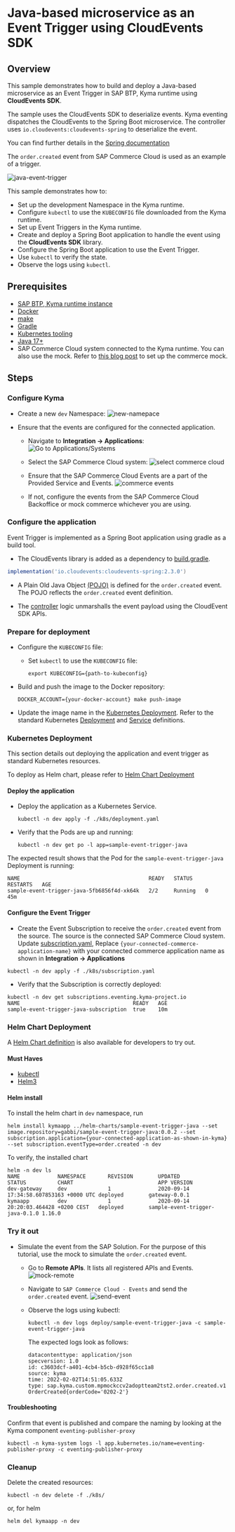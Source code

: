 # Java-based microservice as an Event Trigger using CloudEvents SDK

## Overview

This sample demonstrates how to build and deploy a Java-based microservice as an Event Trigger in SAP BTP, Kyma runtime using **CloudEvents SDK**.

The sample uses the CloudEvents SDK to deserialize events. Kyma eventing dispatches the CloudEvents to the Spring Boot microservice. The controller uses `io.cloudevents:cloudevents-spring` to deserialize the event.

You can find further details in the [Spring documentation](https://github.com/cloudevents/sdk-java/tree/main/spring)

The `order.created` event from SAP Commerce Cloud is used as an example of a trigger.

![java-event-trigger](assets/java-event-trigger.png)

This sample demonstrates how to:

* Set up the development Namespace in the Kyma runtime.
* Configure `kubectl` to use the `KUBECONFIG` file downloaded from the Kyma runtime.
* Set up Event Triggers in the Kyma runtime.
* Create and deploy a Spring Boot application to handle the event using the **CloudEvents SDK** library.
* Configure the Spring Boot application to use the Event Trigger.
* Use `kubectl` to verify the state.
* Observe the logs using `kubectl`.

## Prerequisites

* [SAP BTP, Kyma runtime instance](../prerequisites/#kyma)
* [Docker](../prerequisites/#docker)
* [make](https://www.gnu.org/software/make/)
* [Gradle](https://gradle.org/)
* [Kubernetes tooling](../prerequisites/#kubernetes)
* [Java 17+](https://openjdk.java.net/projects/jdk/17/)
* SAP Commerce Cloud system connected to the Kyma runtime. You can also use the mock. Refer to [this blog post](https://blogs.sap.com/2020/06/17/sap-cloud-platform-extension-factory-kyma-runtime-mock-applications/) to set up the commerce mock.

## Steps

### Configure Kyma

* Create a new `dev` Namespace:
![new-namepace](assets/new-namespace.png)

* Ensure that the events are configured for the connected application.

  * Navigate to **Integration -> Applications**:
  ![Go to Applications/Systems](assets/go-to-applications.png)

  * Select the SAP Commerce Cloud system:
  ![select commerce cloud](assets/select-commece-application.png)

  * Ensure that the SAP Commerce Cloud Events are a part of the Provided Service and Events.
  ![commerce events](assets/commerce-events.png)

  * If not, configure the events from the SAP Commerce Cloud Backoffice or mock commerce whichever you are using.

### Configure the application

Event Trigger is implemented as a Spring Boot application using gradle as a build tool.

* The CloudEvents library is added as a dependency to [build.gradle](./build.gradle).

```groovy
implementation('io.cloudevents:cloudevents-spring:2.3.0')
```

* A Plain Old Java Object [(POJO)](src/main/java/dev/kyma/samples/trigger/model/OrderCreated.java) is defined for the `order.created` event. The POJO reflects the `order.created` event definition.

* The [controller](src/main/java/dev/kyma/samples/trigger/controllers/EventHandler.java) logic unmarshalls the event payload using the CloudEvent SDK APIs.

### Prepare for deployment

* Configure the `KUBECONFIG` file:

  * Set `kubectl` to use the `KUBECONFIG` file:

    ```shell script
    export KUBECONFIG={path-to-kubeconfig}
    ```

* Build and push the image to the Docker repository:

   ```shell script
   DOCKER_ACCOUNT={your-docker-account} make push-image
   ```

* Update the image name in the [Kubernetes Deployment](k8s/deployment.yaml). Refer to the standard Kubernetes [Deployment](https://kubernetes.io/docs/concepts/workloads/controllers/deployment/) and [Service](https://kubernetes.io/docs/concepts/services-networking/service/) definitions.

### Kubernetes Deployment

This section details out deploying the application and event trigger as standard Kubernetes resources.

To deploy as Helm chart, please refer to [Helm Chart Deployment](#helm-chart-deployment)

#### Deploy the application

* Deploy the application as a Kubernetes Service.

   ```shell script
   kubectl -n dev apply -f ./k8s/deployment.yaml
   ```

* Verify that the Pods are up and running:

   ```shell script
   kubectl -n dev get po -l app=sample-event-trigger-java
   ```

The expected result shows that the Pod for the `sample-event-trigger-java` Deployment is running:

```shell script
NAME                                         READY   STATUS    RESTARTS   AGE
sample-event-trigger-java-5fb6856f4d-xk64k   2/2     Running   0          45m
```

#### Configure the Event Trigger

* Create the Event Subscription to receive the `order.created` event from the source. The source is the connected SAP Commerce Cloud system. Update [subscription.yaml](./k8s/subscription.yaml), Replace `{your-connected-commerce-application-name}` with your connected commerce application name as shown in **Integration -> Applications**

```shell script
kubectl -n dev apply -f ./k8s/subscription.yaml
```

* Verify that the Subscription is correctly deployed:

```shell script
kubectl -n dev get subscriptions.eventing.kyma-project.io
NAME                                    READY   AGE
sample-event-trigger-java-subscription  true    10m
```

### Helm Chart Deployment

A [Helm Chart definition](../helm-charts/sample-event-trigger-java/README.md) is also available for developers to try out.

#### Must Haves

* [kubectl](https://kubernetes.io/docs/tasks/tools/install-kubectl/)
* [Helm3](https://helm.sh/docs/intro/install/)

#### Helm install

To install the helm chart in `dev` namespace, run

 ```shell script
helm install kymaapp ../helm-charts/sample-event-trigger-java --set image.repository=gabbi/sample-event-trigger-java:0.0.2 --set subscription.application={your-connected-application-as-shown-in-kyma} --set subscription.eventType=order.created -n dev
```

To verify, the installed chart

```shell script
helm -n dev ls
NAME            NAMESPACE       REVISION        UPDATED                                 STATUS          CHART                           APP VERSION
dev-gateway     dev             1               2020-09-14 17:34:58.607853163 +0000 UTC deployed        gateway-0.0.1
kymaapp         dev             1               2020-09-14 20:20:03.464428 +0200 CEST   deployed        sample-event-trigger-java-0.1.0 1.16.0
```

### Try it out

* Simulate the event from the SAP Solution. For the purpose of this tutorial, use the mock to simulate the `order.created` event.

  * Go to **Remote APIs**. It lists all registered APIs and Events.
    ![mock-remote](assets/mock-remote-apis.png)

  * Navigate to `SAP Commerce Cloud - Events` and send the `order.created` event.
    ![send-event](assets/mock-send-event.png)

  * Observe the logs using kubectl:

      ```shell script
      kubectl -n dev logs deploy/sample-event-trigger-java -c sample-event-trigger-java
      ```

      The expected logs look as follows:

      ```shell script
      datacontenttype: application/json
      specversion: 1.0
      id: c3603dcf-a401-4cb4-b5cb-d928f65cc1a8
      source: kyma
      time: 2022-02-02T14:51:05.633Z
      type: sap.kyma.custom.mpmockccv2adoptteam2tst2.order.created.v1
      OrderCreated{orderCode='0202-2'}
      ```

#### Troubleshooting

Confirm that event is published and compare the naming by looking at the Kyma component `eventing-publisher-proxy`

```shell script
kubectl -n kyma-system logs -l app.kubernetes.io/name=eventing-publisher-proxy -c eventing-publisher-proxy
```

### Cleanup

Delete the created resources:

```shell
kubectl -n dev delete -f ./k8s/
```

or, for helm

```shell
helm del kymaapp -n dev
```
